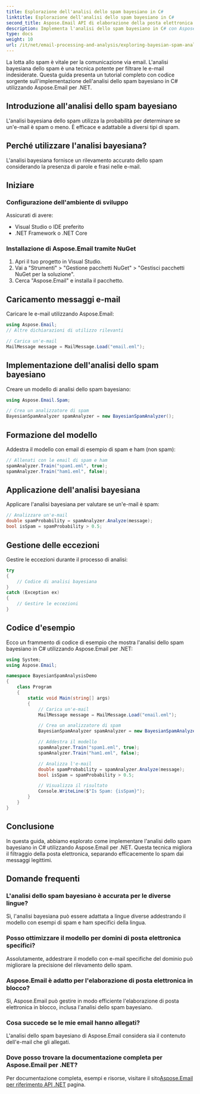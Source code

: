 ```yaml
---
title: Esplorazione dell'analisi dello spam bayesiano in C#
linktitle: Esplorazione dell'analisi dello spam bayesiano in C#
second_title: Aspose.Email API di elaborazione della posta elettronica .NET
description: Implementa l'analisi dello spam bayesiano in C# con Aspose.Email per .NET. Filtraggio accurato della posta elettronica. Guida e codice passo passo.
type: docs
weight: 10
url: /it/net/email-processing-and-analysis/exploring-bayesian-spam-analysis-in-csharp/
---
```


La lotta allo spam è vitale per la comunicazione via email. L'analisi bayesiana dello spam è una tecnica potente per filtrare le e-mail indesiderate. Questa guida presenta un tutorial completo con codice sorgente sull'implementazione dell'analisi dello spam bayesiano in C# utilizzando Aspose.Email per .NET.

## Introduzione all'analisi dello spam bayesiano

L'analisi bayesiana dello spam utilizza la probabilità per determinare se un'e-mail è spam o meno. È efficace e adattabile a diversi tipi di spam.

## Perché utilizzare l'analisi bayesiana?

L'analisi bayesiana fornisce un rilevamento accurato dello spam considerando la presenza di parole e frasi nelle e-mail.

## Iniziare

### Configurazione dell'ambiente di sviluppo

Assicurati di avere:
- Visual Studio o IDE preferito
- .NET Framework o .NET Core

### Installazione di Aspose.Email tramite NuGet

1. Apri il tuo progetto in Visual Studio.
2. Vai a "Strumenti" > "Gestione pacchetti NuGet" > "Gestisci pacchetti NuGet per la soluzione".
3. Cerca "Aspose.Email" e installa il pacchetto.

## Caricamento messaggi e-mail

Caricare le e-mail utilizzando Aspose.Email:

```csharp
using Aspose.Email;
// Altre dichiarazioni di utilizzo rilevanti

// Carica un'e-mail
MailMessage message = MailMessage.Load("email.eml");
```

## Implementazione dell'analisi dello spam bayesiano

Creare un modello di analisi dello spam bayesiano:

```csharp
using Aspose.Email.Spam;

// Crea un analizzatore di spam
BayesianSpamAnalyzer spamAnalyzer = new BayesianSpamAnalyzer();
```

## Formazione del modello

Addestra il modello con email di esempio di spam e ham (non spam):

```csharp
// Allenati con le email di spam e ham
spamAnalyzer.Train("spam1.eml", true);
spamAnalyzer.Train("ham1.eml", false);
```

## Applicazione dell'analisi bayesiana

Applicare l'analisi bayesiana per valutare se un'e-mail è spam:

```csharp
// Analizzare un'e-mail
double spamProbability = spamAnalyzer.Analyze(message);
bool isSpam = spamProbability > 0.5;
```

## Gestione delle eccezioni

Gestire le eccezioni durante il processo di analisi:

```csharp
try
{
    // Codice di analisi bayesiana
}
catch (Exception ex)
{
    // Gestire le eccezioni
}
```

## Codice d'esempio

Ecco un frammento di codice di esempio che mostra l'analisi dello spam bayesiano in C# utilizzando Aspose.Email per .NET:

```csharp
using System;
using Aspose.Email;

namespace BayesianSpamAnalysisDemo
{
    class Program
    {
        static void Main(string[] args)
        {
            // Carica un'e-mail
            MailMessage message = MailMessage.Load("email.eml");

            // Crea un analizzatore di spam
            BayesianSpamAnalyzer spamAnalyzer = new BayesianSpamAnalyzer();

            // Addestra il modello
            spamAnalyzer.Train("spam1.eml", true);
            spamAnalyzer.Train("ham1.eml", false);

            // Analizza l'e-mail
            double spamProbability = spamAnalyzer.Analyze(message);
            bool isSpam = spamProbability > 0.5;

            // Visualizza il risultato
            Console.WriteLine($"Is Spam: {isSpam}");
        }
    }
}
```

## Conclusione

In questa guida, abbiamo esplorato come implementare l'analisi dello spam bayesiano in C# utilizzando Aspose.Email per .NET. Questa tecnica migliora il filtraggio della posta elettronica, separando efficacemente lo spam dai messaggi legittimi.

## Domande frequenti

### L'analisi dello spam bayesiano è accurata per le diverse lingue?

Sì, l'analisi bayesiana può essere adattata a lingue diverse addestrando il modello con esempi di spam e ham specifici della lingua.

### Posso ottimizzare il modello per domini di posta elettronica specifici?

Assolutamente, addestrare il modello con e-mail specifiche del dominio può migliorare la precisione del rilevamento dello spam.

### Aspose.Email è adatto per l'elaborazione di posta elettronica in blocco?

Sì, Aspose.Email può gestire in modo efficiente l'elaborazione di posta elettronica in blocco, inclusa l'analisi dello spam bayesiano.

### Cosa succede se le mie email hanno allegati?

L'analisi dello spam bayesiano di Aspose.Email considera sia il contenuto dell'e-mail che gli allegati.

### Dove posso trovare la documentazione completa per Aspose.Email per .NET?

 Per documentazione completa, esempi e risorse, visitare il sito[Aspose.Email per riferimento API .NET](https://reference.aspose.com/email/net) pagina.